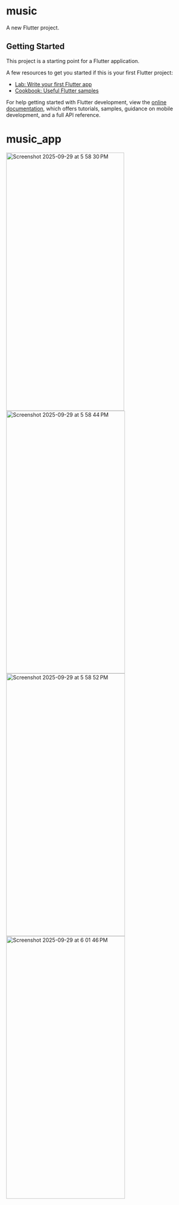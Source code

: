 
# music

A new Flutter project.

## Getting Started

This project is a starting point for a Flutter application.

A few resources to get you started if this is your first Flutter project:

- [Lab: Write your first Flutter app](https://docs.flutter.dev/get-started/codelab)
- [Cookbook: Useful Flutter samples](https://docs.flutter.dev/cookbook)

For help getting started with Flutter development, view the
[online documentation](https://docs.flutter.dev/), which offers tutorials,
samples, guidance on mobile development, and a full API reference.
# music_app
<img width="316" height="689" alt="Screenshot 2025-09-29 at 5 58 30 PM" src="https://github.com/user-attachments/assets/da113580-1342-46e8-b8f2-07d739b37bb4" />
<img width="318" height="701" alt="Screenshot 2025-09-29 at 5 58 44 PM" src="https://github.com/user-attachments/assets/affa0450-d84a-424d-bcdb-ae3d9f4d8453" />
<img width="318" height="701" alt="Screenshot 2025-09-29 at 5 58 52 PM" src="https://github.com/user-attachments/assets/afc41294-bcc0-48aa-ba9f-fe0ace1bedd0" />
<img width="318" height="701" alt="Screenshot 2025-09-29 at 6 01 46 PM" src="https://github.com/user-attachments/assets/df995927-4fec-4bdc-b517-3fe80c03e751" />


